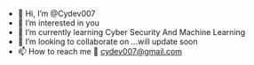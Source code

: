 - 👋 Hi, I’m @Cydev007
- 👀 I’m interested in you
- 🌱 I’m currently learning Cyber Security And Machine Learning
- 💞️ I’m looking to collaborate on ...will update soon
- 📫 How to reach me 📧 cydev007@gmail.com

<!---
Cydev007/Cydev007 is a ✨ special ✨ repository because its `README.md` (this file) appears on your GitHub profile.
You can click the Preview link to take a look at your changes.
--->


